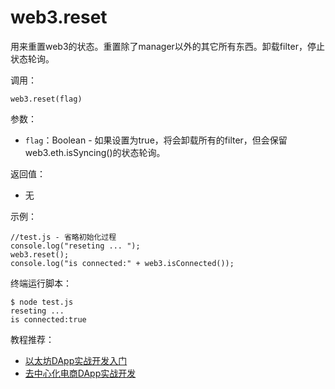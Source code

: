 # web3.reset

用来重置web3的状态。重置除了manager以外的其它所有东西。卸载filter，停止状态轮询。

调用：

```
web3.reset(flag)
```

参数：

- `flag`：Boolean - 如果设置为true，将会卸载所有的filter，但会保留web3.eth.isSyncing()的状态轮询。

返回值：

- 无

示例：
```
//test.js - 省略初始化过程
console.log("reseting ... ");
web3.reset();
console.log("is connected:" + web3.isConnected());
```

终端运行脚本：
```
$ node test.js
reseting ...
is connected:true
```
教程推荐：

- [以太坊DApp实战开发入门](http://xc.hubwiz.com/course/5a952991adb3847553d205d1?affid=github7878)
- [去中心化电商DApp实战开发](http://xc.hubwiz.com/course/5abbb7acc02e6b6a59171dd6?affid=github7878)
